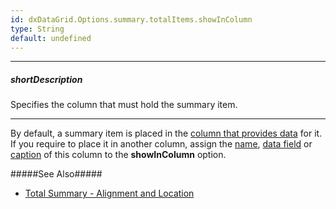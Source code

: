 ```yaml
---
id: dxDataGrid.Options.summary.totalItems.showInColumn
type: String
default: undefined
---
```

---
##### shortDescription
Specifies the column that must hold the summary item.

---
By default, a summary item is placed in the [column that provides data](/api-reference/10%20UI%20Widgets/dxDataGrid/1%20Configuration/summary/totalItems/column.md '/Documentation/ApiReference/UI_Components/dxDataGrid/Configuration/summary/totalItems/#column') for it. If you require to place it in another column, assign the [name](/api-reference/_hidden/GridBaseColumn/name.md '/Documentation/ApiReference/UI_Components/dxDataGrid/Configuration/columns/#name'), [data field](/api-reference/_hidden/GridBaseColumn/dataField.md '/Documentation/ApiReference/UI_Components/dxDataGrid/Configuration/columns/#dataField') or [caption](/api-reference/_hidden/GridBaseColumn/caption.md '/Documentation/ApiReference/UI_Components/dxDataGrid/Configuration/columns/#caption') of this column to the **showInColumn** option.

#####See Also#####
- [Total Summary - Alignment and Location](/concepts/05%20Widgets/DataGrid/65%20Summaries/10%20Total%20Summary/10%20Alignment%20and%20Location.md '/Documentation/Guide/UI_Components/DataGrid/Summaries/Total_Summary/#Alignment_and_Location')